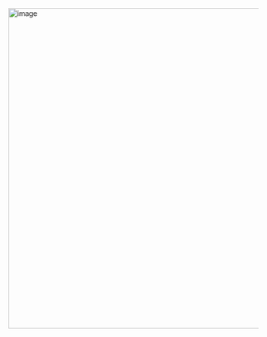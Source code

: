 <img width="645" alt="image" src="https://user-images.githubusercontent.com/113409861/236700384-fa269955-3df0-45cf-844d-7cae444aaa8b.png">
